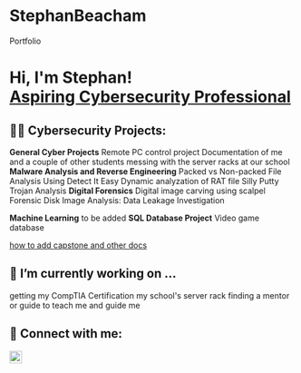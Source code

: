 # StephanBeacham
Portfolio
<h1>Hi, I'm Stephan! <br/><a href="(https://www.linkedin.com/in/stephan-beacham-948651183/)">Aspiring Cybersecurity Professional</a></h1>

<h2>👨‍💻 Cybersecurity Projects:</h2>

<b>General Cyber Projects</b>
Remote PC control project
Documentation of me and a couple of other students messing with the server racks at our school
<b>Malware Analysis and Reverse Engineering</b>
Packed vs Non-packed File Analysis Using Detect It Easy
Dynamic analyzation of RAT file
Silly Putty Trojan Analysis
<b>Digital Forensics</b>
Digital image carving using scalpel
Forensic Disk Image Analysis: Data Leakage Investigation

<b>Machine Learning</b>
to be added
<b>SQL Database Project</b>
Video game database

[how to add capstone and other docs](https://github.com/StevOB93/Capstone-doc)

<b> <h2> 🔭 I’m currently working on ... </h2> </b>
getting my CompTIA Certification
my school's server rack
finding a mentor or guide to teach me and guide me

<h2> 🤳 Connect with me:</h2>

[<img align="left" alt="JoshMadakor | LinkedIn" width="22px" src="https://cdn.jsdelivr.net/npm/simple-icons@v3/icons/linkedin.svg" />][linkedin]

[linkedin]: https://www.linkedin.com/in/tyler-pham-860392214/
